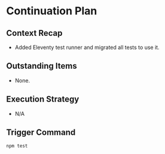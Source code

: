 # Continuation Plan

## Context Recap
- Added Eleventy test runner and migrated all tests to use it.

## Outstanding Items
- None.

## Execution Strategy
- N/A

## Trigger Command
`npm test`
